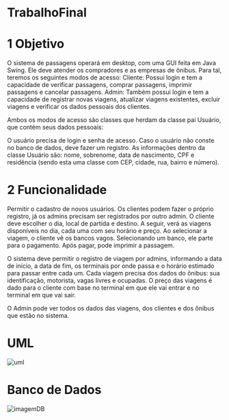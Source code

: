# TrabalhoFinal

# 1 Objetivo
O sistema de passagens operará em desktop, com uma GUI feita em Java Swing. Ele deve atender os compradores e as empresas de ônibus. Para tal, teremos os seguintes modos de acesso:
Cliente: Possui login e tem a capacidade de verificar passagens, comprar passagens, imprimir passagens e cancelar passagens.
Admin: Também possui login e tem a capacidade de registrar novas viagens, atualizar viagens existentes, excluir viagens e verificar os dados pessoais dos clientes.

Ambos os modos de acesso são classes que herdam da classe pai Usuário, que contém seus dados pessoais:

O usuário precisa de login e senha de acesso. Caso o usuário não conste no banco de dados, deve fazer um registro. As informações dentro da classe Usuário são: nome, sobrenome, data de nascimento, CPF e residência (sendo esta uma classe com CEP, cidade, rua, bairro e número).

# 2 Funcionalidade
Permitir o cadastro de novos usuários. Os clientes podem fazer o próprio registro, já os admins precisam ser registrados por outro admin.
O cliente deve escolher o dia, local de partida e destino. A seguir, verá as viagens disponíveis no dia, cada uma com seu horário e preço. 
Ao selecionar a viagem, o cliente vê os bancos vagos. Selecionando um banco, ele parte para o pagamento. Após pagar, pode imprimir a passagem.


O sistema deve permitir o registro de viagem por admins, informando a data de início,  a data de fim, os terminais por onde passa e o horário estimado para passar entre cada um. 
Cada viagem precisa dos dados do ônibus: sua identificação, motorista, vagas livres e ocupadas. 
O preço das viagens é dado para o cliente com base no terminal em que ele vai entrar e no terminal em que vai sair.

O Admin pode ver todos os dados das viagens, dos clientes e dos ônibus que estão no sistema.

# UML
![uml](https://github.com/user-attachments/assets/3daa8a9e-f1b3-4c3c-a853-4da1ace17445)

# Banco de Dados
![imagemDB](https://github.com/user-attachments/assets/0df6c7ea-c432-4cfa-b3b0-bbe9fc43a478)

